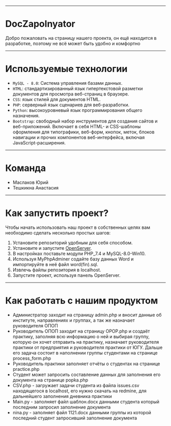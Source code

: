 --------------------------------------------------------------
**DocZapolnyator**
=====================================
Добро пожаловать на страницу нашего проекта, он ещё находится в разработке, поэтому не всё может быть удобно и комфортно

--------------------------------------------------------------
**Используемые технологии**
=====================================
*	`MySQL - 8.0`: Система управления базами данных.
*	`HTML`: стандартизированный язык гипертекстовой разметки документов для просмотра веб-страниц в браузере.
*	`CSS`: язык стилей для документов HTML.
*	`PHP`: серверный язык сценариев для веб-разработки.
*   `Python`: высокоуровневый язык программирования общего назначения.
*	`Bootstrap`: свободный набор инструментов для создания сайтов и веб-приложений. Включает в себя HTML- и CSS-шаблоны оформления для типографики, веб-форм, кнопок, меток, блоков навигации и прочих компонентов веб-интерфейса, включая JavaScript-расширения.
--------------------------------------------------------------
**Команда**
=====================================
*	Маслаков Юрий
*   Тешкикна Анастасия

--------------------------------------------------------------
**Как запустить проект?**
=====================================

Чтобы начать использовать наш проект в собственных целях вам необходимо сделать несколько простых шагов:
1. Установите репозиторий удобным для себя способом.
2. Установите и запустите [OpenServer](https://ospanel.io/ "Привет!").
3. В настройках поставьте модули PHP_7.4 и MySQL-8.0-Win10.
4. Используя MyPhpAdminer содайте базу данных Word и импортируйте в неё файл word(fin).sql.
5. Извлечь файлы репозитория в localhost.
6. Запустите проект, используя панель OpenServer.
   
--------------------------------------------------------------
**Как работать с нашим продуктом**
=====================================

* Администратор заходит на страницу admin.php и вносит данные об институте, направлениях и группах, а так же назначает руководителя ОПОП
* Руководитель ОПОП заходит на страницу OPOP.php и создаёт практику, заполняя всю информацию о ней и выбирая группу, которую он хочет отправить на практику, назначает руководителя практики от предприятия и руководителя практики от ЮГУ. Дальше его задача состоит в наполнении группы студентами на странице process_form.php
* Руководитель практики заполняет отчёты о студентах на странице practice.php 
* Студент может запросить составление данных для заполнения его документа на странице popka.php
* CSV.php - загружает задачи студента из файла issues.csv находящегося в localhost, его нужно скачать на redmine, для дальнейшего заполнения дневника практики
* Main.py - заполняет файл шаблон.docx данными студента который последним запросил заполнение документа
* nina.py - заполняет файл 1121.docx данными группы из которой последний студент запросивший заполнение документа